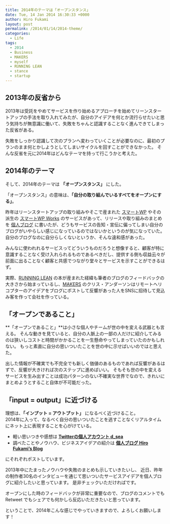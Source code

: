 ```yaml
---
title: 2014年のテーマは「オープンスタンス」
date: Tue, 14 Jan 2014 16:30:33 +0000
author: Hiro Fukami
layout: post
permalink: /2014/01/14/2014-theme/
categories:
  - Life
tags:
  - 2014
  - Business
  - MAKERS
  - myself
  - RUNNING LEAN
  - stance
  - startup
---
```

## 2013年の反省から

2013年は受託をやめてサービスを作り始めるアプローチを始めてリーンスタートアップの手法を取り入れてみたが、自分のアイデアを何とか流行らせたいと思う気持ちが無意識に働いて、失敗をちゃんと認識することなく進んできてしまった反省がある。

失敗をしっかり認識して次のプランへ変わっていくことが必要なのに、最初のプランのまま何とかしようとしてしまいサイクルを回すことができなかった。 そんな反省を元に2014年はどんなテーマを持って行こうかと考えた。

## 2014年のテーマ

そして、2014年のテーマは **「オープンスタンス」** にした。

「オープンスタンス」の意味は、**「自分の取り組んでいるすべてをオープンにする」**。  
<!--more-->

昨年はリーンスタートアップの取り組みやそこで産まれた [スマートWP][1] やその派生の [スマートWP Works][2] のサービスがあって、リリースや取り組みのまとめを [個人ブログ][3] に書いたが、どうもサービスの告知・宣伝に偏ってしまい自分のブログがいやらしい感じになっているのではないかというのが気になっていた。  
自分のブログなのに自分らしくないというか、そんな違和感があった。

みんなに使われれるサービスってどういうものだろうと想像すると、顧客が特に意識することなく受け入れられるものであるべきだし、提供する側も収益云々が前面に出ることなく顧客と共感でつながり堂々とサービスを示すことができるはず。

実際、[RUNNING LEAN][4] の本が産まれた経緯も筆者のブログのフィードバックの大きさから始まっているし、[MAKERS][5] のクリス・アンダーソンはリモートヘリコプターのアイデアをブログにポストして反響があった人をSNSに招待して見込み客を作って会社を作っている。

## 「オープンであること」

**「オープンであること」**は小さな個人やチームが世の中を変える武器とも言える。 そんな動きを見ていると、自分の人脈上の一部の人だけに紹介してみるのは狭いしコストと時間がかかることを一生懸命やってしまっていたのかもしれない。 もっと素直に自分の思いついたことを世の中に示せばいいのではと思えた。

出した情報が不確実でも不完全でも新しく価値のあるものであれば反響があるはずで、反響が大きければ次のステップに進めばいい。 そもそも世の中を変えるサービスを生み出すことは成功パターンのない不確実な世界でなので、きれいにまとめようとすること自体が不可能だった。

## 「input = output」に近づける

理想は、**「インプット = アウトプット」** になるべく近づけること。  
2014年に入って、なるべく自分の思いついたことを逃すことなくリアルタイムにネット上に表現することを心がけている。

*   軽い思いつきや感想は **[Twitterの個人アカウント d_sea][6]**
*   調べたことやノウハウ、ビジネスアイデアの紹介は **[個人ブログ Hiro Fukami&#8217;s Blog][3]**

にそれぞれポストしています。

2013年中にたまったノウハウや失敗のまとめも示していきたいし、 近日、昨年の制作者30名のインタビューを通じて思いついたサービスアイデアを個人ブログに紹介したいと思っています。 是非チェックいただければです。

オープンにした時のフィードバックが非常に重要なので、ブログのコメントでも Retweet でもシェアでも何かしら反応いただきたいと思っています。

ということで、2014年こんな感じでやっていきますので、よろしくお願いします！

 [1]: http://www.shakesoul.net/smartwp
 [2]: http://www.shakesoul.net/smartwp-works
 [3]: http://hirofukami.com
 [4]: http://www.amazon.co.jp/gp/product/4873115914/ref=as_li_ss_tl?ie=UTF8&camp=247&creative=7399&creativeASIN=4873115914&linkCode=as2&tag=dsea-22
 [5]: http://www.amazon.co.jp/gp/product/B009SKVI90/ref=as_li_ss_tl?ie=UTF8&camp=247&creative=7399&creativeASIN=B009SKVI90&linkCode=as2&tag=dsea-22
 [6]: http://twitter.com/d_sea